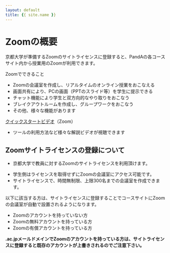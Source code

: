 ```yaml
---
layout: default
title: {{ site.name }}
---
```

# Zoomの概要

京都大学が準備するZoomのサイトライセンスに登録すると、PandAの各コースサイト内から授業用のZoomが利用できます。

Zoomでできること
- Zoomの会議室を作成し、リアルタイムのオンライン授業をおこなえる
- 画面共有により、PCの画面（PPTのスライド等）を学生に提示できる
- チャット機能により学生と双方向的なやり取りをおこなう
- ブレイクアウトルームを作成し、グループワークをおこなう
- その他、様々な機能があります

[クイックスタートビデオ](https://www.youtube.com/playlist?list=PLKpRxBfeD1kHaJpuWa-DKjWykMedlLZ0x)（Zoom）
- ツールの利用方法など様々な解説ビデオが視聴できます

## Zoomサイトライセンスの登録について

- 京都大学で教員に対するZoomのサイトライセンスを利用頂けます。
<!--  - ご利用を希望される方は、[こちら](https://kubar.rd.iimc.kyoto-u.ac.jp/zoom/)から申請することができます。  -->
- 学生側はライセンスを取得せずにZoomの会議室にアクセス可能です。
- サイトライセンスで、時間無制限、上限300名までの会議室を作成できます。

以下に該当する方は、サイトライセンスに登録することでコースサイトにZoomの会議室が自動で設置されるようになります。
- Zoomのアカウントを持っていない方
- Zoomの無料アカウントを持っている方
- Zoomの有償アカウントを持っている方

**.ac.jpメールドメインでZoomのアカウントを持っている方は、サイトライセンスに登録すると既存のアカウントが上書きされるのでご注意下さい。**

<!--サイトライセンスの登録方法は、詳細が確定次第、掲載します。-->

<!--
- 無料のアカウントは1会議あたり40分の時間制限があります。
- 現在、教育機関に対して1会議あたり上限300名、時間制限なしで無料アカウントを作成できます（4/30まで）
-->


```python

```
